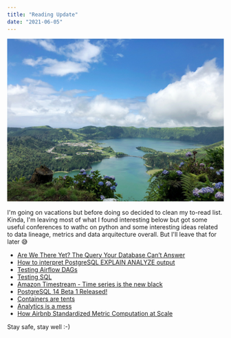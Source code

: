 ```yaml
---
title: "Reading Update"
date: "2021-06-05"
---
```


![Photo by Martin Munk on Unsplash](./martin-munk-ez7pWbOebRk-unsplash.jpg)

I'm going on vacations but before doing so decided to clean my to-read list. Kinda, I'm leaving most of what I found interesting below but got some useful conferences to wathc on python and some interesting ideas related to data lineage, metrics and data arquitecture overall. But I'll leave that for later 😅

- [Are We There Yet? The Query Your Database Can’t Answer](https://www.confluent.io/blog/ksqldb-streaming-sql-the-query-your-database-cant-answer/)
- [How to interpret PostgreSQL EXPLAIN ANALYZE output](https://www.cybertec-postgresql.com/en/how-to-interpret-postgresql-explain-analyze-output/)
- [Testing Airflow DAGs](https://www.astronomer.io/guides/testing-airflow)
- [Testing SQL](https://ianwhitestone.work/testing-sql/)
- [Amazon Timestream - Time series is the new black](https://www.allthingsdistributed.com/2021/06/amazon-timestream-time-series-is-the-new-black.html)
- [PostgreSQL 14 Beta 1 Released!](https://www.postgresql.org/about/news/postgresql-14-beta-1-released-2213/)
- [Containers are tents](https://increment.com/containers/containers-vs-vms/)
- [Analytics is a mess](https://benn.substack.com/p/analytics-is-a-mess)
- [How Airbnb Standardized Metric Computation at Scale](https://medium.com/airbnb-engineering/airbnb-metric-computation-with-minerva-part-2-9afe6695b486)

Stay safe, stay well :-)
